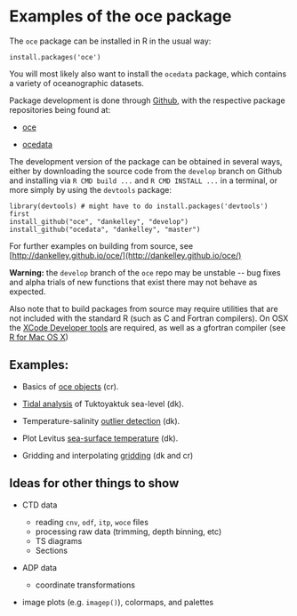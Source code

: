 # Examples of the oce package

The `oce` package can be installed in R in the usual way:

```splus
install.packages('oce')
```

You will most likely also want to install the `ocedata` package, which contains a variety of oceanographic datasets.

Package development is done through [Github](github.com), with the respective package repositories being found at:

* [oce](https://github.com/dankelley/oce/)

* [ocedata](https://github.com/dankelley/ocedata/)

The development version of the package can be obtained in several ways, either by downloading the source code from the `develop` branch on Github and installing via `R CMD build ...` and `R CMD INSTALL ...` in a terminal, or more simply by using the `devtools` package:

```splus
library(devtools) # might have to do install.packages('devtools') first
install_github("oce", "dankelley", "develop")
install_github("ocedata", "dankelley", "master")
```

For further examples on building from source, see [http://dankelley.github.io/oce/](http://dankelley.github.io/oce/)

**Warning:** the `develop` branch of the `oce` repo may be unstable -- bug fixes and alpha trials of new functions that exist there may not behave as expected.

Also note that to build packages from source may require utilities that are not included with the standard R (such as C and Fortran compilers). On OSX the [XCode Developer tools](https://developer.apple.com/xcode/) are required, as well as a gfortran compiler (see [R for Mac OS X](http://cran.r-project.org/bin/macosx/tools/))

## Examples:

* Basics of [oce objects](oce_object_format.Rmd) (cr).

* [Tidal analysis](tidal_analysis.Rmd) of Tuktoyaktuk sea-level (dk).

* Temperature-salinity [outlier detection](TS_outlier.Rmd) (dk).

* Plot Levitus [sea-surface temperature](SST.Rmd) (dk).

* Gridding and interpolating [gridding](gridding.Rmd) (dk and cr)


## Ideas for other things to show

* CTD data

	* reading `cnv`, `odf`, `itp`, `woce` files
	* processing raw data (trimming, depth binning, etc)
	* TS diagrams
	* Sections

* ADP data

    * coordinate transformations

* image plots (e.g. `imagep()`), colormaps, and palettes

